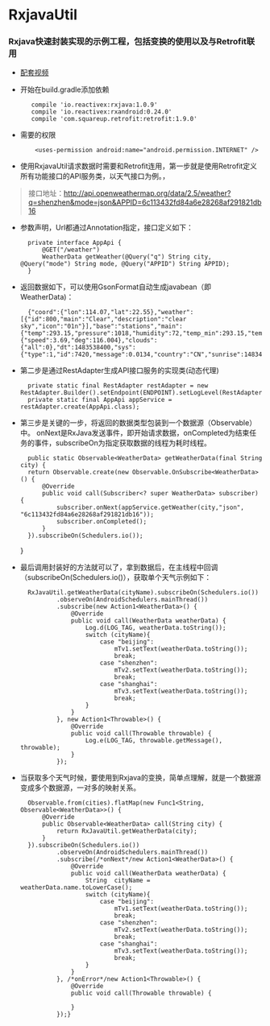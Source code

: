 # RxjavaUtil

### Rxjava快速封装实现的示例工程，包括变换的使用以及与Retrofit联用

* [配套视频](https://www.boxuegu.com/web/html/video.html?courseId=172&sectionId=8a2c9bed5a3a4c7e015a3add4703037f&chapterId=8a2c9bed5a3a4c7e015a3add6c480380&vId=8a2c9bed5a3a4c7e015a3adda8f30381&videoId=0208419D0BB20CAB9C33DC5901307461)

* 开始在build.gradle添加依赖

		 compile 'io.reactivex:rxjava:1.0.9'
		 compile 'io.reactivex:rxandroid:0.24.0'
		 compile 'com.squareup.retrofit:retrofit:1.9.0'
 
* 需要的权限

      
          <uses-permission android:name="android.permission.INTERNET" />

* 使用RxjavaUtil请求数据时需要和Retrofit连用，第一步就是使用Retrofit定义所有功能接口的API服务类，以天气接口为例。，

> 接口地址：http://api.openweathermap.org/data/2.5/weather?q=shenzhen&mode=json&APPID=6c113432fd84a6e28268af291821db16

* 参数声明，Url都通过Annotation指定，接口定义如下：

	    private interface AppApi {
	        @GET("/weather")
	        WeatherData getWeather(@Query("q") String city, @Query("mode") String mode, @Query("APPID") String APPID);
	    }

* 返回数据如下，可以使用GsonFormat自动生成javabean（即WeatherData)：

    
    
        {"coord":{"lon":114.07,"lat":22.55},"weather":[{"id":800,"main":"Clear","description":"clear sky","icon":"01n"}],"base":"stations","main":{"temp":293.15,"pressure":1018,"humidity":72,"temp_min":293.15,"temp_max":293.15},"visibility":10000,"wind":{"speed":3.69,"deg":116.004},"clouds":{"all":0},"dt":1483538400,"sys":{"type":1,"id":7420,"message":0.0134,"country":"CN","sunrise":1483484686,"sunset":1483523588},"id":1795565,"name":"Shenzhen","cod":200}

* 第二步是通过RestAdapter生成API接口服务的实现类(动态代理)
 
    
    
        private static final RestAdapter restAdapter = new RestAdapter.Builder().setEndpoint(ENDPOINT).setLogLevel(RestAdapter.LogLevel.FULL).build();
        private static final AppApi appService = restAdapter.create(AppApi.class);
 
* 第三步是关键的一步，将返回的数据类型包装到一个数据源（Observable）中。
 onNext是RxJava发送事件，即开始请求数据，onCompleted为结束任务的事件，subscribeOn为指定获取数据的线程为耗时线程。


    
        public static Observable<WeatherData> getWeatherData(final String city) {
        return Observable.create(new Observable.OnSubscribe<WeatherData>() {
            @Override
            public void call(Subscriber<? super WeatherData> subscriber) {
                subscriber.onNext(appService.getWeather(city,"json", "6c113432fd84a6e28268af291821db16"));
                subscriber.onCompleted();
            }
        }).subscribeOn(Schedulers.io());
    }

* 最后调用封装好的方法就可以了，拿到数据后，在主线程中回调（subscribeOn(Schedulers.io()），获取单个天气示例如下：

        RxJavaUtil.getWeatherData(cityName).subscribeOn(Schedulers.io())
                .observeOn(AndroidSchedulers.mainThread())
                .subscribe(new Action1<WeatherData>() {
                    @Override
                    public void call(WeatherData weatherData) {
                        Log.d(LOG_TAG, weatherData.toString());
                        switch (cityName){
                            case "beijing":
                                mTv1.setText(weatherData.toString());
                                break;
                            case "shenzhen":
                                mTv2.setText(weatherData.toString());
                                break;
                            case "shanghai":
                                mTv3.setText(weatherData.toString());
                                break;
                        }
                    }
                }, new Action1<Throwable>() {
                    @Override
                    public void call(Throwable throwable) {
                        Log.e(LOG_TAG, throwable.getMessage(), throwable);
                    }
                });

* 当获取多个天气时候，要使用到Rxjava的变换，简单点理解，就是一个数据源变成多个数据源，一对多的映射关系。

        Observable.from(cities).flatMap(new Func1<String, Observable<WeatherData>>() {
            @Override
            public Observable<WeatherData> call(String city) {
                return RxJavaUtil.getWeatherData(city);
            }
        }).subscribeOn(Schedulers.io())
                .observeOn(AndroidSchedulers.mainThread())
                .subscribe(/*onNext*/new Action1<WeatherData>() {
                    @Override
                    public void call(WeatherData weatherData) {
                        String  cityName = weatherData.name.toLowerCase();
                        switch (cityName){
                            case "beijing":
                                mTv1.setText(weatherData.toString());
                                break;
                            case "shenzhen":
                                mTv2.setText(weatherData.toString());
                                break;
                            case "shanghai":
                                mTv3.setText(weatherData.toString());
                                break;
                        }
                    }
                }, /*onError*/new Action1<Throwable>() {
                    @Override
                    public void call(Throwable throwable) {

                    }
                });}
